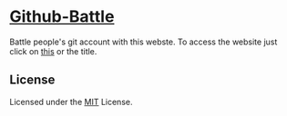 # [Github-Battle](https://test-f6ba1.firebaseapp.com/)
Battle people's git account with this webste. To access the website just click on [this](https://test-f6ba1.firebaseapp.com/) or the title.

## License
Licensed under the [MIT](../LICENSE) License.

